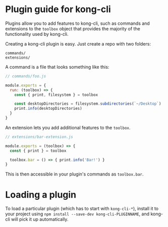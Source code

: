 # Plugin guide for kong-cli

Plugins allow you to add features to kong-cli, such as commands and
extensions to the `toolbox` object that provides the majority of the functionality
used by kong-cli.

Creating a kong-cli plugin is easy. Just create a repo with two folders:

```
commands/
extensions/
```

A command is a file that looks something like this:

```js
// commands/foo.js

module.exports = {
  run: (toolbox) => {
    const { print, filesystem } = toolbox

    const desktopDirectories = filesystem.subdirectories(`~/Desktop`)
    print.info(desktopDirectories)
  }
}
```

An extension lets you add additional features to the `toolbox`.

```js
// extensions/bar-extension.js

module.exports = (toolbox) => {
  const { print } = toolbox

  toolbox.bar = () => { print.info('Bar!') }
}
```

This is then accessible in your plugin's commands as `toolbox.bar`.

# Loading a plugin

To load a particular plugin (which has to start with `kong-cli-*`),
install it to your project using `npm install --save-dev kong-cli-PLUGINNAME`,
and kong-cli will pick it up automatically.
